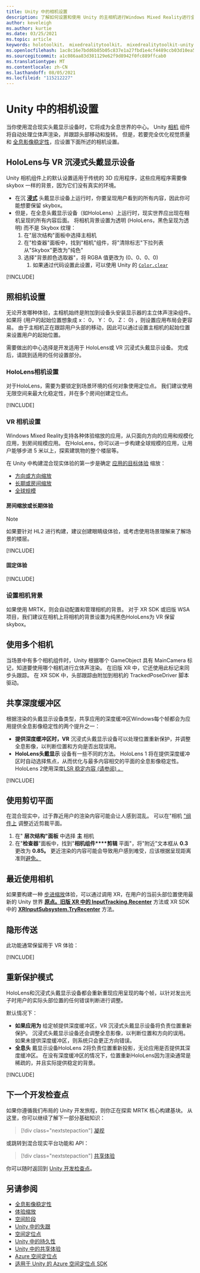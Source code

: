 ```yaml
---
title: Unity 中的相机设置
description: 了解如何设置和使用 Unity 的主相机进行Windows Mixed Reality进行全息渲染。
author: keveleigh
ms.author: kurtie
ms.date: 03/25/2021
ms.topic: article
keywords: holotoolkit， mixedrealitytoolkit， mixedrealitytoolkit-unity， 全息渲染， 全息， 沉浸式， 焦点， 深度缓冲区， 仅方向， 位置， 不透明， 透明， 剪辑， 混合现实头戴显示设备， Windows 混合现实头戴显示设备， 虚拟现实头戴显示设备
ms.openlocfilehash: 1ac8c16e7bdd6b85b05c837e1a27fbd1e4cf4489ccb03d10ea5e952b2656cbe8
ms.sourcegitcommit: a1c086aa83d381129e62f9d8942f0fc889ffcab0
ms.translationtype: MT
ms.contentlocale: zh-CN
ms.lasthandoff: 08/05/2021
ms.locfileid: "115212227"
---
```

# <a name="camera-setup-in-unity"></a>Unity 中的相机设置

当你使用混合现实头戴显示设备时，它将成为全息世界的中心。 Unity [相机](https://docs.unity3d.com/Manual/class-Camera.html) 组件将自动处理立体声渲染，并跟踪头部移动和旋转。 但是，若要完全优化视觉质量和 [全息影像稳定性](../platform-capabilities-and-apis/hologram-stability.md)，应设置下面所述的相机设置。

## <a name="hololens-vs-vr-immersive-headsets"></a>HoloLens与 VR 沉浸式头戴显示设备

Unity 相机组件上的默认设置适用于传统的 3D 应用程序，这些应用程序需要像 skybox 一样的背景，因为它们没有真实的环境。

* 在沉 **[浸式](../../discover/immersive-headset-hardware-details.md)** 头戴显示设备上运行时，你要呈现用户看到的所有内容，因此你可能想要保留 skybox。
* 但是，在全息头戴显示设备（如[](/hololens/hololens2-hardware)HoloLens）上运行时，现实世界应出现在相机呈现的所有内容后面。 将相机背景设置为透明 (HoloLens，黑色呈现为透明) 而不是 Skybox 纹理：
    1. 在"层次结构"面板中选择主相机
    2. 在"检查器"面板中，找到"相机"组件，将"清除标志"下拉列表从"Skybox"更改为"纯色"
    3. 选择"背景颜色选取器"，将 RGBA 值更改为 (0、0、0、0) 
        1. 如果通过代码设置此设置，可以使用 Unity 的 [`Color.clear`](https://docs.unity3d.com/ScriptReference/Color-clear.html)

[!INCLUDE[](includes/camera/opaque-camera-include.md)]

## <a name="camera-setup"></a>照相机设置

无论开发哪种体验，主相机始终是附加到设备头安装显示器的主立体声渲染组件。 如果将 (用户的起始位置想象成 x： 0， Y： 0， Z： 0) ，则设置应用布局会更容易。 由于主相机正在跟踪用户头部的移动，因此可以通过设置主相机的起始位置来设置用户的起始位置。

需要做出的中心选择是开发适用于 HoloLens或 VR 沉浸式头戴显示设备。 完成后，请跳到适用的任何设置部分。

### <a name="hololens-camera-setup"></a>HoloLens相机设置

对于HoloLens，需要为要锁定到场景环境的任何对象使用定位点。 我们建议使用无限空间来最大化稳定性，并在多个房间创建定位点。

[!INCLUDE[](includes/camera/hololens-setup-include.md)]

### <a name="vr-camera-setup"></a>VR 相机设置

Windows Mixed Reality支持各种体验缩放的应用，从只面向方向[](../../design/coordinate-systems.md#mixed-reality-experience-scales)的应用和规模化应用，到房间规模应用。 在HoloLens，你可以进一步构建全球规模的应用，让用户能够步进 5 米以上，探索建筑物的整个楼层等。

在 Unity 中构建混合现实体验的第一步是确定 [应用的目标体验](../../design/coordinate-systems.md) 缩放：

* [方向或方向缩放](../../design/coordinate-systems.md#building-an-orientation-only-or-seated-scale-experience)
* [长期或房间缩放](../../design/coordinate-systems.md#building-a-standing-scale-or-room-scale-experience)
* [全球规模](../../design/coordinate-systems.md#building-a-world-scale-experience)

#### <a name="room-scale-or-standing-experiences"></a>房间缩放或长期体验

> [!NOTE]
> 如果要针对 HL2 进行构建，建议创建眼睛级体验，或考虑使用场景理解来[](../platform-capabilities-and-apis/scene-understanding-sdk.md)了解场景的楼层。

[!INCLUDE[](includes/camera/vr-setup-standing-include.md)]

#### <a name="seated-experiences"></a>固定体验

[!INCLUDE[](includes/camera/vr-setup-seated-include.md)]

### <a name="setting-up-the-camera-background"></a>设置相机背景

如果使用 MRTK，则会自动配置和管理相机的背景。 对于 XR SDK 或旧版 WSA 项目，我们建议在相机上将相机的背景设置为纯黑色HoloLens为 VR 保留 skybox。

## <a name="using-multiple-cameras"></a>使用多个相机

当场景中有多个相机组件时，Unity 根据哪个 GameObject 具有 MainCamera 标记，知道要使用哪个相机进行立体声渲染。 在旧版 XR 中，它还使用此标记来同步头跟踪。 在 XR SDK 中，头部跟踪由附加到相机的 TrackedPoseDriver 脚本驱动。

## <a name="sharing-depth-buffers"></a>共享深度缓冲区

根据渲染的头戴显示设备类型，共享应用的深度缓冲区Windows每个帧都会为应用提供全息影像稳定性的两个提升之一：

* **提供深度缓冲区时，VR** 沉浸式头戴显示设备可以处理位置重新保护，并调整全息影像，以判断位置和方向是否出现误用。
* **HoloLens头戴显示** 设备有一些不同的方法。 HoloLens 1 将在提供深度缓冲区时[](focus-point-in-unity.md)自动选择焦点，从而优化与最多内容相交的平面的全息影像稳定性。 HoloLens 2使用深度[LSR 稳定内容 (请参阅) 。 ](/uwp/api/windows.graphics.holographic.holographiccamerarenderingparameters.setfocuspoint)

[!INCLUDE[](includes/camera/depth-buffer-include.md)]

## <a name="using-clipping-planes"></a>使用剪切平面

在混合现实中，过于靠近用户的渲染内容可能会让人感到混乱。 可以在"相机 ["组件上](../platform-capabilities-and-apis/hologram-stability.md#hologram-render-distances) 调整近近剪裁平面。

1. 在" **层次结构"面板** 中选择 **主** 相机
2. 在"**检查器**"面板中，找到"**相机组件****剪辑** 平面"，将"附近"文本框从 **0.3** 更改为 **0.85。** 更近渲染的内容可能会导致用户感到难受，应该根据呈现距离准则[避免。](../platform-capabilities-and-apis/hologram-stability.md#hologram-render-distances)

## <a name="recentering-the-camera"></a>最近使用相机

如果要构建一种 [步进缩放](../../design/coordinate-systems.md)体验，可以通过调用 XR，在用户的当前头部位置使用最新的 Unity 世界 **[原点。旧版 XR 中的 InputTracking.Recenter](https://docs.unity3d.com/ScriptReference/XR.InputTracking.Recenter.html)** 方法或 XR SDK 中的 **[XRInputSubsystem.TryRecenter](https://docs.unity3d.com/ScriptReference/XR.XRInputSubsystem.TryRecenter.html)** 方法。

## <a name="teleportation"></a>隐形传送

此功能通常保留用于 VR 体验：

[!INCLUDE[](includes/camera/teleport-include.md)]

## <a name="reprojection-modes"></a>重新保护模式

HoloLens和沉浸式头戴显示设备都会重新重现应用呈现的每个帧，以针对发出光子时用户的实际头部位置的任何错误判断进行调整。

默认情况下：

* **如果应用为** 给定帧提供深度缓冲区，VR 沉浸式头戴显示设备将负责位置重新保护。 沉浸式头戴显示设备还会调整全息影像，以判断位置和方向的误用。 如果未提供深度缓冲区，则系统只会更正方向错误。
* **全息头** 戴显示设备HoloLens 2将负责位置重新投影，无论应用是否提供其深度缓冲区。 在没有深度缓冲区的情况下，位置重新HoloLens因为渲染通常是稀疏的，并且实际提供稳定的背景。

[!INCLUDE[](includes/camera/reprojection-include.md)]

## <a name="next-development-checkpoint"></a>下一个开发检查点

如果你遵循我们布局的 Unity 开发旅程，则你正在探索 MRTK 核心构建基块。 从这里，你可以继续了解下一部分基础知识：

> [!div class="nextstepaction"]
> [凝视](gaze-in-unity.md)

或跳转到混合现实平台功能和 API：

> [!div class="nextstepaction"]
> [共享体验](shared-experiences-in-unity.md)

你可以随时返回到 [Unity 开发检查点](unity-development-overview.md#2-core-building-blocks)。

## <a name="see-also"></a>另请参阅

* [全息影像稳定性](../platform-capabilities-and-apis/hologram-stability.md)
* [体验缩放](../../design/coordinate-systems.md#mixed-reality-experience-scales)
* [空间阶段](../../design/coordinate-systems.md#stage-frame-of-reference)
* [Unity 中的失跟](tracking-loss-in-unity.md)
* [空间定位点](../../design/spatial-anchors.md)
* [Unity 中的持久性](persistence-in-unity.md)
* [Unity 中的共享体验](shared-experiences-in-unity.md)
* [Azure 空间定位点](/azure/spatial-anchors)
* [适用于 Unity 的 Azure 空间定位点 SDK](/dotnet/api/Microsoft.Azure.SpatialAnchors)